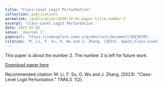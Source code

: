 ```yaml
---
title: "Class-Level Logit Perturbation"
collection: publications
permalink: /publication/2010-10-01-paper-title-number-2
excerpt: 'Class-Level Logit Perturbation.'
date: 2023-02-02
venue: 'Journal 1'
paperurl: 'https://ieeexplore.ieee.org/abstract/document/10130785'
citation: 'M. Li, F. Su, O. Wu and J. Zhang. (2023). &quot;Class-Level Logit Perturbation.&quot; <i>TNNLS</i>. 1(2).'
---
```

This paper is about the number 2. The number 3 is left for future work.

[Download paper here](https://ieeexplore.ieee.org/abstract/document/10130785)

Recommended citation: M. Li, F. Su, O. Wu and J. Zhang. (2023). "Class-Level Logit Perturbation." <i>TNNLS</i>. 1(2).




